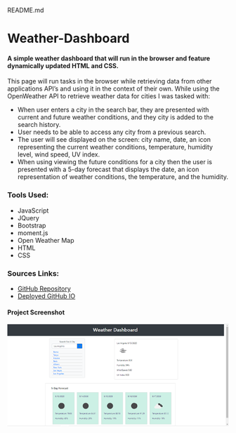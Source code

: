 README.md

# Weather-Dashboard
#### A simple weather dashboard that will run in the browser and feature dynamically updated HTML and CSS.

This page will run tasks in the browser while retrieving data from other applications API’s and using it in the context of their own. 
While using the OpenWeather API to retrieve weather data for cities I was tasked with:

* When user enters a city in the search bar, they are presented with current and future weather conditions, and they city is added to the search history.
* User needs to be able to access any city from a previous search.
* The user will see displayed on the screen: city name, date, an icon representing the current weather conditions, temperature, humidity level, wind speed, UV index.
* When using viewing the future conditions for a city then the user is presented with a 5-day forecast that displays the date, an icon representation of weather conditions, the temperature, and the humidity.

### Tools Used:
* JavaScript
* JQuery
* Bootstrap
* moment.js
* Open Weather Map
* HTML
* CSS

### Sources Links:
* [GitHub Repository]()
* [Deployed GitHub IO](https://dcampos07.github.io/Weather-Dashboard/)

#### Project Screenshot

![weather-dashboard.png](https://github.com/DCampos07/Weather-Dashboard/blob/master/assets/weather-dashboard.png)
